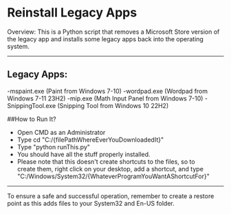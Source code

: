 
# Reinstall Legacy Apps

Overview:
This is a Python script that removes a Microsoft Store version of the legacy app and installs some legacy apps back into the operating system.

---

## Legacy Apps:
-mspaint.exe (Paint from Windows 7-10)
-wordpad.exe (Wordpad from Windows 7-11 23H2)
-mip.exe (Math Input Panel from Windows 7-10)
-SnippingTool.exe (Snipping Tool from Windows 10 22H2)

##How to Run It?
- Open CMD as an Administrator
- Type cd "C:/{filePathWhereEverYouDownloadedIt}"
- Type "python runThis.py"
- You should have all the stuff properly installed.
- Please note that this doesn't create shortcuts to the files, so to      
  create them, right click on your desktop, add a shortcut, and type
  "C:/Windows/System32/{WhateverProgramYouWantAShortcutFor}"

---

To ensure a safe and successful operation, remember to create a restore point as this adds files to your System32 and En-US folder.
